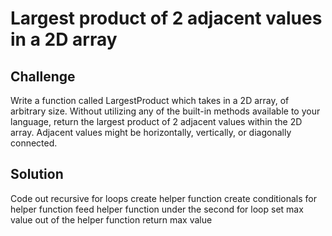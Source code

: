 # Largest product of 2 adjacent values in a 2D array
<!-- Short summary or background information -->

## Challenge
<!-- Description of the challenge -->
Write a function called LargestProduct which takes in a 2D array, of arbitrary size.
Without utilizing any of the built-in methods available to your language, return the largest product of 2 adjacent values within the 2D array.
Adjacent values might be horizontally, vertically, or diagonally connected.
## Solution
Code out recursive for loops
create helper function
create conditionals for helper function
feed helper function under the second for loop
set max value out of the helper function
return max value
